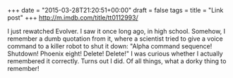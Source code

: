 +++
date = "2015-03-28T21:20:51+00:00"
draft = false
tags = 
title = "Link post"
+++
http://m.imdb.com/title/tt0112993/

I just rewatched Evolver. I saw it once long ago, in high school. Somehow, I remember a dumb quotation from it, where a scientist tried to give a voice command to a killer robot to shut it down: "Alpha command sequence! Shutdown! Phoenix eight! Delete! Delete!" I was curious whether I actually remembered it correctly. Turns out I did. Of all things, what a dorky thing to remember!
